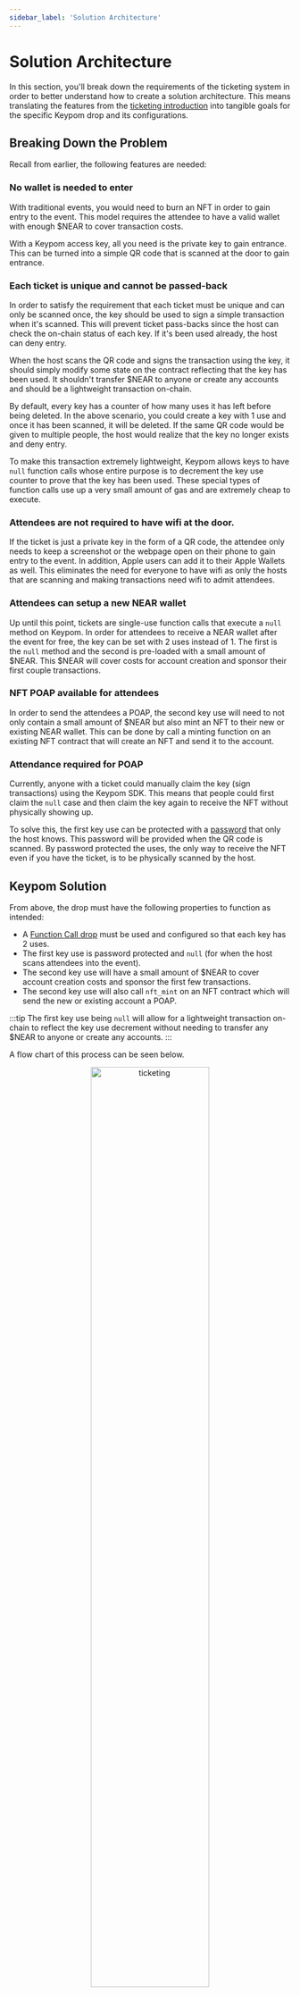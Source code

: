 ```yaml
---
sidebar_label: 'Solution Architecture'
---
```

# Solution Architecture
In this section, you'll break down the requirements of the ticketing system in order to better understand how to create a solution architecture. This means translating the features from the [ticketing introduction](introduction.md) into tangible goals for the specific Keypom drop and its configurations.

## Breaking Down the Problem
Recall from earlier, the following features are needed:

### No wallet is needed to enter 

With traditional events, you would need to burn an NFT in order to gain entry to the event. This model requires the attendee to have a valid wallet with enough $NEAR to cover transaction costs.

With a Keypom access key, all you need is the private key to gain entrance. This can be turned into a simple QR code that is scanned at the door to gain entrance.

### Each ticket is unique and cannot be passed-back 

In order to satisfy the requirement that each ticket must be unique and can only be scanned once, the key should be used to sign a simple transaction when it's scanned. This will prevent ticket pass-backs since the host can check the on-chain status of each key. If it's been used already, the host can deny entry.

When the host scans the QR code and signs the transaction using the key, it should simply modify some state on the contract reflecting that the key has been used. It shouldn't transfer $NEAR to anyone or create any accounts and should be a lightweight transaction on-chain.

By default, every key has a counter of how many uses it has left before being deleted. In the above scenario, you could create a key with 1 use and once it has been scanned, it will be deleted. If the same QR code would be given to multiple people, the host would realize that the key no longer exists and deny entry.

To make this transaction extremely lightweight, Keypom allows keys to have `null` function calls whose entire purpose is to decrement the key use counter to prove that the key has been used. These special types of function calls use up a very small amount of gas and are extremely cheap to execute.

### Attendees are not required to have wifi at the door.

If the ticket is just a private key in the form of a QR code, the attendee only needs to keep a screenshot or the webpage open on their phone to gain entry to the event. In addition, Apple users can add it to their Apple Wallets as well. This eliminates the need for everyone to have wifi as only the hosts that are scanning and making transactions need wifi to admit attendees.

### Attendees can setup a new NEAR wallet

Up until this point, tickets are single-use function calls that execute a `null` method on Keypom. In order for attendees to receive a NEAR wallet after the event for free, the key can be set with 2 uses instead of 1. The first is the `null` method and the second is pre-loaded with a small amount of $NEAR. This $NEAR will cover costs for account creation and sponsor their first couple transactions.

### NFT POAP available for attendees

In order to send the attendees a POAP, the second key use will need to not only contain a small amount of $NEAR but also mint an NFT to their new or existing NEAR wallet. This can be done by call a minting function on an existing NFT contract that will create an NFT and send it to the account.

### Attendance required for POAP

Currently, anyone with a ticket could manually claim the key (sign transactions) using the Keypom SDK. This means that people could first claim the `null` case and then claim the key again to receive the NFT without physically showing up.

To solve this, the first key use can be protected with a [password](../../../Concepts/KeypomProtocol/password-protect.md) that only the host knows. This password will be provided when the QR code is scanned. By password protected the uses, the only way to receive the NFT even if you have the ticket, is to be physically scanned by the host.


## Keypom Solution

From above, the drop must have the following properties to function as intended:

* A [Function Call drop](../../../Concepts/KeypomProtocol/GithubReadme/TypesOfDrops/fc-drops.md) must be used and configured so that each key has 2 uses.
* The first key use is password protected and `null` (for when the host scans attendees into the event). 
* The second key use will have a small amount of $NEAR to cover account creation costs and sponsor the first few transactions.
* The second key use will also call `nft_mint` on an NFT contract which will send the new or existing account a POAP.

:::tip
The first key use being `null` will allow for a lightweight transaction on-chain to reflect the key use decrement without needing to transfer any $NEAR to anyone or create any accounts.
:::

A flow chart of this process can be seen below.

<p align="center">
  <img src={require("/static/img/docs/advanced-tutorials/ticketing/ticketing.png").default} width="65%" height="65%" alt="ticketing"/>
</p>

---

## Conclusion
In this section, you learned the solutions that would help meet the required features outlined in the introduction. These included using an access key as a ticket to remove the need for attendees to have both a wallet and an internet connection at the door. You also saw how using a multi-use function call drop could allow you to add a Proof-of-Attendance NFT to gift attendees who show up to your event.

In the next section, you'll be taking the Keypom drop architecture you just created and using it to create the drop.
